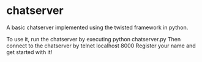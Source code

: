 # chatserver
A basic chatserver implemented using the twisted framework in python.

To use it, run the chatserver by executing python chatserver.py
Then connect to the chatserver by telnet localhost 8000
Register your name and get started with it!
